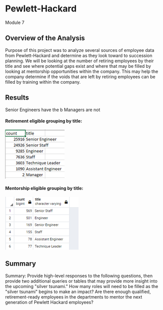 # Pewlett-Hackard
Module 7

## Overview of the Analysis

Purpose of this project was to analyze several sources of employee data from Pewlett-Hackard and determine as they look toward to succession planning.  We will be looking at the number of retiring employees by their title and see where potential gaps exist and where that may be filled by looking at mentorship opportunities within the company.  This may help the company determine if the voids that are left by retiring employees can be filled by training within the company.

## Results

Senior Engineers have the b
Managers are not 

#### Retirement eligible grouping by title:

![](https://github.com/lavec0324/Pewlett-Hackard-Analysis/blob/main/Resources/reitring_titles.PNG)

#### Mentorship eligible grouping by title:

![](https://github.com/lavec0324/Pewlett-Hackard-Analysis/blob/main/Resources/mentor_eligible.PNG)

## Summary

Summary: Provide high-level responses to the following questions, then provide two additional queries or tables that may provide more insight into the upcoming "silver tsunami."
How many roles will need to be filled as the "silver tsunami" begins to make an impact?
Are there enough qualified, retirement-ready employees in the departments to mentor the next generation of Pewlett Hackard employees?


